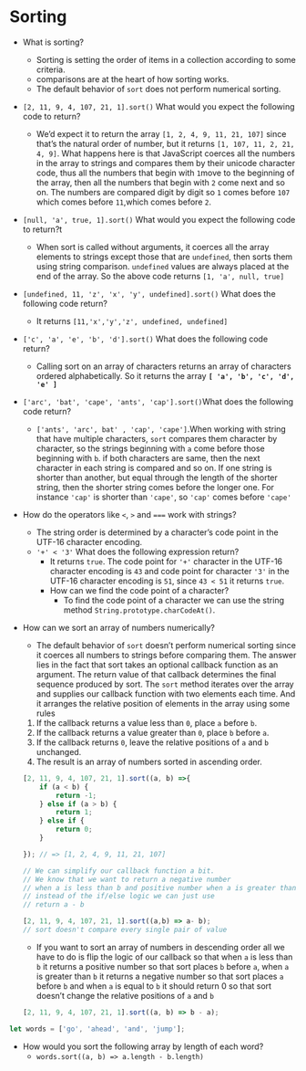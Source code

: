 # Sorting

- What is sorting?
    - Sorting is setting the order of items in a collection according to some criteria.
    - comparisons are at the heart of how sorting works.
    - The default behavior of `sort` does not perform numerical sorting.
- `[2, 11, 9, 4, 107, 21, 1].sort()` What would you expect the following code to return?
    - We’d expect it to return the array `[1, 2, 4, 9, 11, 21, 107]` since that’s the natural order of number, but it returns `[1, 107, 11, 2, 21, 4, 9]`. What happens here is that JavaScript coerces all the numbers in the array to strings and compares them by their unicode character code, thus all the numbers that begin with `1`move to the beginning of the array, then all the numbers that begin with `2` come next and so on. The numbers are compared digit by digit so `1` comes before `107` which comes before `11`,which comes before `2`.
- `[null, 'a', true, 1].sort()` What would you expect the following code to return?t
    - When sort is called without arguments, it coerces all the array elements to strings except those that are `undefined`, then sorts them using string comparison. `undefined` values are always placed at the end of the array. So the above code returns `[1, 'a', null, true]`
- `[undefined, 11, 'z', 'x', 'y', undefined].sort()` What does the following code return?
    - It returns `[11,'x','y','z', undefined, undefined]`
- `['c', 'a', 'e', 'b', 'd'].sort()` What does the following code return?
    - Calling sort on an array of characters returns an array of characters ordered alphabetically. So it returns the array  **`[ 'a', 'b', 'c', 'd', 'e' ]`**
- `['arc', 'bat', 'cape', 'ants', 'cap'].sort()`What does the following code return?
    - `['ants', 'arc', bat' , 'cap', 'cape']`.When working with string that have multiple characters, `sort` compares them character by character, so the strings beginning with `a` come before those beginning with `b`. if both characters are same, then the next character in each string is compared and so on. If one string is shorter than another, but equal through the length of the shorter string, then the shorter string comes before the longer one. For instance `'cap'` is shorter than `'cape'`, so `'cap'` comes before `'cape'`
- How do the operators like `<`, `>` and `===` work with strings?
    - The string order is determined by a character’s code point in the UTF-16 character encoding.
    - `'+' < '3'` What does the following expression return?
        - It returns `true`. The code point for `'+'` character in the UTF-16 character encoding is `43` and code point for character `'3'` in the UTF-16 character encoding is `51`, since `43 < 51` it returns `true`.
        - How can we find the code point of a character?
            - To find the code point of a character we can use the string method `String.prototype.charCodeAt()`.

- How can we sort an array of numbers numerically?
    - The default behavior of `sort` doesn’t perform numerical sorting since it coerces all numbers to strings before comparing them. The answer lies in the fact that sort takes an optional callback function as an argument. The return value of that callback determines the final sequence produced by sort. The `sort` method iterates over the array and supplies our callback function with two elements each time. And it arranges the relative position of elements in the array using some rules
    1. If the callback returns a value less than `0`, place `a` before `b`.
    2. If the callback returns a value greater than `0`, place `b` before `a`.
    3. If the callback returns `0`, leave the relative positions of `a` and `b` unchanged. 
    4. The result is an array of numbers sorted in ascending order. 
    
    ```jsx
    [2, 11, 9, 4, 107, 21, 1].sort((a, b) =>{
    	if (a < b) {
    		return -1;
    	} else if (a > b) {
    		return 1;
    	} else if {
    		return 0;
    	}
    
    }); // => [1, 2, 4, 9, 11, 21, 107]
    
    // We can simplify our callback function a bit.
    // We know that we want to return a negative number
    // when a is less than b and positive number when a is greater than b
    // instead of the if/else logic we can just use 
    // return a - b
    
    [2, 11, 9, 4, 107, 21, 1].sort((a,b) => a- b);
    // sort doesn't compare every single pair of value 
    ```
    
    - If you want to sort an array of numbers in descending order all we have to do is flip the logic of our callback so that when `a` is less than `b` it returns a positive number so that sort places `b` before `a`, when `a` is greater than `b` it returns a negative number so that sort places `a` before `b`  and when `a` is equal to `b` it should return 0 so that sort doesn’t change the relative positions of `a` and `b`
    
    ```jsx
    [2, 11, 9, 4, 107, 21, 1].sort((a, b) => b - a);
    ```
    

```jsx
let words = ['go', 'ahead', 'and', 'jump'];
```

- How would you sort the following array by length of each word?
    - `words.sort((a, b) => a.length - b.length)`
